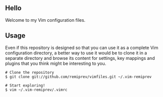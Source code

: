 ## Hello

Welcome to my Vim configuration files.

## Usage

Even if this repository is designed so that you can use it as a complete Vim
configuration directory, a better way to use it would be to clone it in a
separate directory and browse its content for settings, key mappings and
plugins that you think might be interesting to you.

```shell
# Clone the repository
$ git clone git://github.com/remiprev/vimfiles.git ~/.vim-remiprev

# Start exploring!
$ vim ~/.vim-remiprev/.vimrc
```
